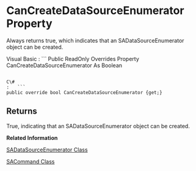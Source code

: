 <!-- loio3c1957ee6c5f1014911592b6dc4a9f80 -->

# CanCreateDataSourceEnumerator Property

Always returns true, which indicates that an SADataSourceEnumerator object can be created.



Visual Basic
:   ```
Public ReadOnly Overrides Property CanCreateDataSourceEnumerator As Boolean
```

C\#
:   ```
public override bool CanCreateDataSourceEnumerator {get;}
```



## Returns

True, indicating that an SADataSourceEnumerator object can be created.

**Related Information**  


[SADataSourceEnumerator Class](sadatasourceenumerator-class-3c1860d.md "Provides a mechanism for enumerating all available instances of database servers within the local network.")

[SACommand Class](sacommand-class-3c0ff5b.md "A SQL statement or stored procedure that is executed against a database.")

